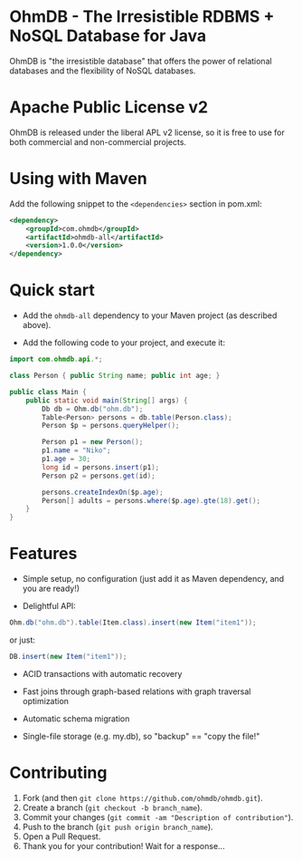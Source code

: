 OhmDB - The Irresistible RDBMS + NoSQL Database for Java
=====

OhmDB is "the irresistible database" that offers the power of relational databases and the flexibility of NoSQL databases.

# Apache Public License v2

OhmDB is released under the liberal APL v2 license, so it is free to use for both commercial and non-commercial projects.

# Using with Maven

Add the following snippet to the `<dependencies>` section in pom.xml:

```xml
<dependency>
    <groupId>com.ohmdb</groupId>
    <artifactId>ohmdb-all</artifactId>
    <version>1.0.0</version>
</dependency>
```

# Quick start

* Add the `ohmdb-all` dependency to your Maven project (as described above).

* Add the following code to your project, and execute it:
 
```java
import com.ohmdb.api.*;

class Person { public String name; public int age; }

public class Main {
	public static void main(String[] args) {
		Db db = Ohm.db("ohm.db");
		Table<Person> persons = db.table(Person.class);
		Person $p = persons.queryHelper();

		Person p1 = new Person();
		p1.name = "Niko";
		p1.age = 30;
		long id = persons.insert(p1);
		Person p2 = persons.get(id);

		persons.createIndexOn($p.age);
		Person[] adults = persons.where($p.age).gte(18).get();
	}
}
```

# Features

* Simple setup, no configuration (just add it as Maven dependency, and you are ready!)

* Delightful API:

```java
Ohm.db("ohm.db").table(Item.class).insert(new Item("item1"));
``` 

or just:

```java
DB.insert(new Item("item1"));
```

* ACID transactions with automatic recovery

* Fast joins through graph-based relations with graph traversal optimization 

* Automatic schema migration

* Single-file storage (e.g. my.db), so "backup" == "copy the file!"

# Contributing

1. Fork (and then `git clone https://github.com/ohmdb/ohmdb.git`).
2. Create a branch (`git checkout -b branch_name`).
3. Commit your changes (`git commit -am "Description of contribution"`).
4. Push to the branch (`git push origin branch_name`).
5. Open a Pull Request.
6. Thank you for your contribution! Wait for a response...
